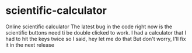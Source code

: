 # scientific-calculator
Online scientific calculator
The latest bug in the code right now is the scientific buttons need ti be double clicked to work.
I had a calculator that I had to hit the keys twice so I said, hey let me do that
But don't worry, I'll fix it in the next release
